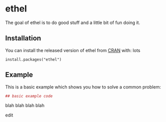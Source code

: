 # ethel

The goal of ethel is to do good stuff and a little bit of fun doing it.

## Installation

You can install the released version of ethel from [CRAN](https://CRAN.R-project.org) with:
lots
``` rthings
install.packages("ethel")
```

## Example

This is a basic example which shows you how to solve a common problem:

``` r
## basic example code
```

blah blah
blah blah

edit

